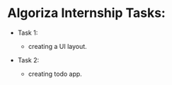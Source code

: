 # Algoriza Internship Tasks:

- Task 1: 
  - creating a UI layout.
  
- Task 2:
  - creating todo app.

